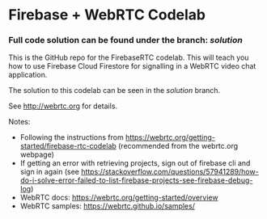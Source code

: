# Firebase + WebRTC Codelab
### Full code solution can be found under the branch: _solution_
This is the GitHub repo for the FirebaseRTC codelab. This will teach you how 
to use Firebase Cloud Firestore for signalling in a WebRTC video chat application.

The solution to this codelab can be seen in the _solution_ branch.

See http://webrtc.org for details.

Notes:
* Following the instructions from https://webrtc.org/getting-started/firebase-rtc-codelab (recommended from the webrtc.org webpage)
* If getting an error with retrieving projects, sign out of firebase cli and sign in again (see https://stackoverflow.com/questions/57941289/how-do-i-solve-error-failed-to-list-firebase-projects-see-firebase-debug-log)
* WebRTC docs: https://webrtc.org/getting-started/overview
* WebRTC samples: https://webrtc.github.io/samples/
